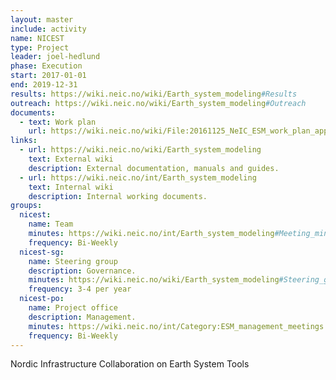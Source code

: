 ```yaml
---
layout: master
include: activity
name: NICEST
type: Project
leader: joel-hedlund
phase: Execution
start: 2017-01-01
end: 2019-12-31
results: https://wiki.neic.no/wiki/Earth_system_modeling#Results
outreach: https://wiki.neic.no/wiki/Earth_system_modeling#Outreach
documents:
  - text: Work plan
    url: https://wiki.neic.no/wiki/File:20161125_NeIC_ESM_work_plan_approved.pdf
links:
  - url: https://wiki.neic.no/wiki/Earth_system_modeling
    text: External wiki
    description: External documentation, manuals and guides.
  - url: https://wiki.neic.no/int/Earth_system_modeling
    text: Internal wiki
    description: Internal working documents.
groups:
  nicest:
    name: Team
    minutes: https://wiki.neic.no/int/Earth_system_modeling#Meeting_minutes
    frequency: Bi-Weekly
  nicest-sg:
    name: Steering group
    description: Governance.
    minutes: https://wiki.neic.no/wiki/Earth_system_modeling#Steering_group
    frequency: 3-4 per year
  nicest-po:
    name: Project office
    description: Management.
    minutes: https://wiki.neic.no/int/Category:ESM_management_meetings
    frequency: Bi-Weekly
---
```


Nordic Infrastructure Collaboration on Earth System Tools
